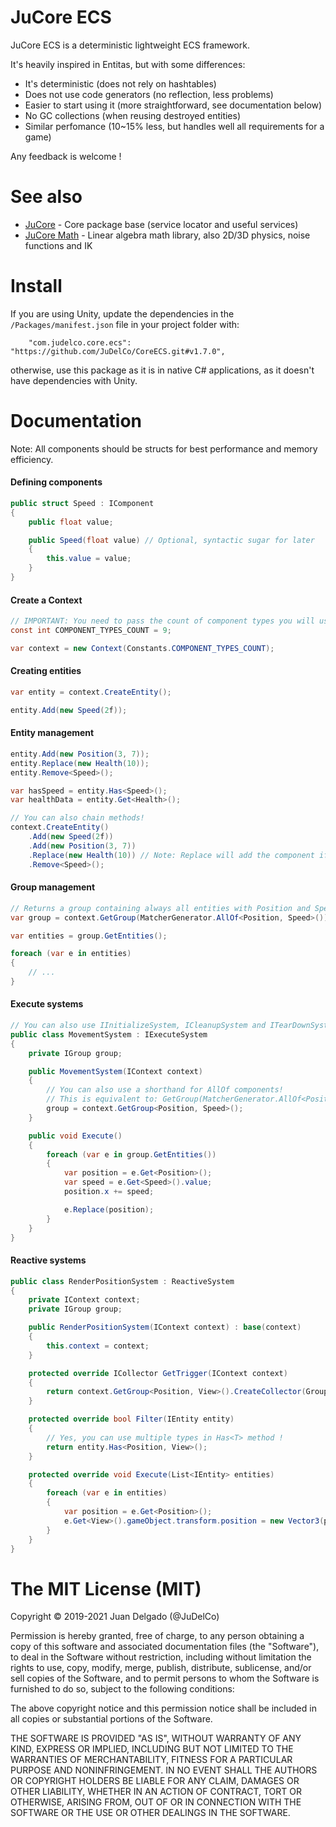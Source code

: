 JuCore ECS
=====================

JuCore ECS is a deterministic lightweight ECS framework.

It's heavily inspired in Entitas, but with some differences:

- It's deterministic (does not rely on hashtables)
- Does not use code generators (no reflection, less problems)
- Easier to start using it (more straightforward, see documentation below)
- No GC collections (when reusing destroyed entities)
- Similar perfomance (10~15% less, but handles well all requirements for a game)

Any feedback is welcome !


See also
=====================

- [JuCore](https://github.com/JuDelCo/Core) - Core package base (service locator and useful services)
- [JuCore Math](https://github.com/JuDelCo/CoreMath) - Linear algebra math library, also 2D/3D physics, noise functions and IK


Install
=====================

If you are using Unity, update the dependencies in the ```/Packages/manifest.json``` file in your project folder with:

```
	"com.judelco.core.ecs": "https://github.com/JuDelCo/CoreECS.git#v1.7.0",
```

otherwise, use this package as it is in native C# applications, as it doesn't have dependencies with Unity.


Documentation
=====================

Note: All components should be structs for best performance and memory efficiency.

#### Defining components

```csharp
public struct Speed : IComponent
{
	public float value;

	public Speed(float value) // Optional, syntactic sugar for later
	{
		this.value = value;
	}
}
```

#### Create a Context

```csharp
// IMPORTANT: You need to pass the count of component types you will use to the context
const int COMPONENT_TYPES_COUNT = 9;

var context = new Context(Constants.COMPONENT_TYPES_COUNT);
```

#### Creating entities

```csharp
var entity = context.CreateEntity();

entity.Add(new Speed(2f));
```

#### Entity management

```csharp
entity.Add(new Position(3, 7));
entity.Replace(new Health(10));
entity.Remove<Speed>();

var hasSpeed = entity.Has<Speed>();
var healthData = entity.Get<Health>();

// You can also chain methods!
context.CreateEntity()
	.Add(new Speed(2f))
	.Add(new Position(3, 7))
	.Replace(new Health(10)) // Note: Replace will add the component if doesn't have it yet
	.Remove<Speed>();
```

#### Group management

```csharp
// Returns a group containing always all entities with Position and Speed components.
var group = context.GetGroup(MatcherGenerator.AllOf<Position, Speed>());

var entities = group.GetEntities();

foreach (var e in entities)
{
	// ...
}
```

#### Execute systems

```csharp
// You can also use IInitializeSystem, ICleanupSystem and ITearDownSystem systems
public class MovementSystem : IExecuteSystem
{
	private IGroup group;

	public MovementSystem(IContext context)
	{
		// You can also use a shorthand for AllOf components!
		// This is equivalent to: GetGroup(MatcherGenerator.AllOf<Position, Speed>())
		group = context.GetGroup<Position, Speed>();
	}

	public void Execute()
	{
		foreach (var e in group.GetEntities())
		{
			var position = e.Get<Position>();
			var speed = e.Get<Speed>().value;
			position.x += speed;

			e.Replace(position);
		}
	}
}
```

#### Reactive systems

```csharp
public class RenderPositionSystem : ReactiveSystem
{
	private IContext context;
	private IGroup group;

	public RenderPositionSystem(IContext context) : base(context)
	{
		this.context = context;
	}

	protected override ICollector GetTrigger(IContext context)
	{
		return context.GetGroup<Position, View>().CreateCollector(GroupEvent.Added);
	}

	protected override bool Filter(IEntity entity)
	{
		// Yes, you can use multiple types in Has<T> method !
		return entity.Has<Position, View>();
	}

	protected override void Execute(List<IEntity> entities)
	{
		foreach (var e in entities)
		{
			var position = e.Get<Position>();
			e.Get<View>().gameObject.transform.position = new Vector3(position.x, position.y, position.z);
		}
	}
}
```


The MIT License (MIT)
=====================

Copyright © 2019-2021 Juan Delgado (@JuDelCo)

Permission is hereby granted, free of charge, to any person obtaining a copy
of this software and associated documentation files (the "Software"), to deal
in the Software without restriction, including without limitation the rights
to use, copy, modify, merge, publish, distribute, sublicense, and/or sell
copies of the Software, and to permit persons to whom the Software is
furnished to do so, subject to the following conditions:

The above copyright notice and this permission notice shall be included in
all copies or substantial portions of the Software.

THE SOFTWARE IS PROVIDED "AS IS", WITHOUT WARRANTY OF ANY KIND, EXPRESS OR
IMPLIED, INCLUDING BUT NOT LIMITED TO THE WARRANTIES OF MERCHANTABILITY,
FITNESS FOR A PARTICULAR PURPOSE AND NONINFRINGEMENT. IN NO EVENT SHALL THE
AUTHORS OR COPYRIGHT HOLDERS BE LIABLE FOR ANY CLAIM, DAMAGES OR OTHER
LIABILITY, WHETHER IN AN ACTION OF CONTRACT, TORT OR OTHERWISE, ARISING FROM,
OUT OF OR IN CONNECTION WITH THE SOFTWARE OR THE USE OR OTHER DEALINGS IN
THE SOFTWARE.
